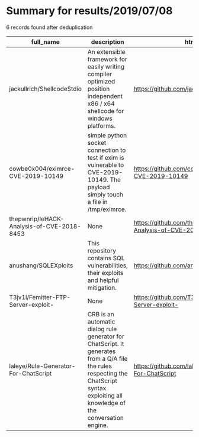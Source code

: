 
# Summary for results/2019/07/08
    
6 records found after deduplication

| full_name | description | html_url | matched_list | matched_count | pushed_at | size | stargazers_count | language | forks_count | vul_ids |
|--------------------------------------------|----------------------------------------------------------------------------------------------------------------------------------------------------------------------------------------|---------------------------------------------------------------|----------------|-----------------|---------------------------|--------|--------------------|------------|---------------|--------------------|
| jackullrich/ShellcodeStdio | An extensible framework for easily writing compiler optimized position independent x86 / x64 shellcode for windows platforms. | https://github.com/jackullrich/ShellcodeStdio | ['shellcode'] | 1 | 2019-07-08 23:30:39+00:00 | 24 | 264 | C++ | 76 | [] |
| cowbe0x004/eximrce-CVE-2019-10149 | simple python socket connection to test if exim is vulnerable to CVE-2019-10149. The payload simply touch a file in /tmp/eximrce. | https://github.com/cowbe0x004/eximrce-CVE-2019-10149 | ['cve-2'] | 1 | 2019-07-08 18:25:12+00:00 | 29 | 14 | Shell | 12 | ['CVE-2019-10149'] |
| thepwnrip/leHACK-Analysis-of-CVE-2018-8453 | None | https://github.com/thepwnrip/leHACK-Analysis-of-CVE-2018-8453 | ['cve-2'] | 1 | 2019-07-08 13:15:07+00:00 | 27954 | 12 | | 1 | ['CVE-2018-8453'] |
| anushang/SQLEXploits | This repository contains SQL vulnerabilities, their exploits and helpful mitigation. | https://github.com/anushang/SQLEXploits | ['exploit'] | 1 | 2019-07-08 13:09:36+00:00 | 0 | 0 | | 1 | [] |
| T3jv1l/Femitter-FTP-Server-exploit- | None | https://github.com/T3jv1l/Femitter-FTP-Server-exploit- | ['exploit'] | 1 | 2019-07-08 19:14:29+00:00 | 3 | 2 | Python | 4 | [] |
| laleye/Rule-Generator-For-ChatScript | CRB is an automatic dialog rule generator for ChatScript. It generates from a Q/A file the rules respecting the ChatScript syntax exploiting all knowledge of the conversation engine. | https://github.com/laleye/Rule-Generator-For-ChatScript | ['exploit'] | 1 | 2019-07-08 20:50:06+00:00 | 6 | 0 | Python | 0 | [] |
